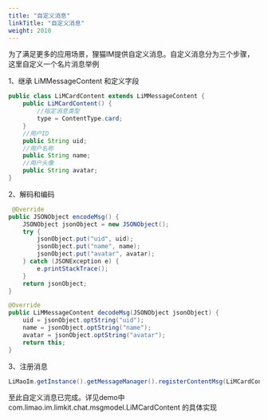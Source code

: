 ```yaml
---
title: "自定义消息"
linkTitle: "自定义消息"
weight: 2010 
---
```


为了满足更多的应用场景，狸猫IM提供自定义消息。自定义消息分为三个步骤，这里自定义一个名片消息举例

1、继承 LiMMessageContent 和定义字段
```java
public class LiMCardContent extends LiMMessageContent {
    public LiMCardContent() {
        //指定消息类型
        type = ContentType.card;
    }
    //用户ID
    public String uid;
    //用户名称
    public String name;
    //用户头像
    public String avatar;
}
```

2、解码和编码
```java
 @Override
public JSONObject encodeMsg() {
    JSONObject jsonObject = new JSONObject();
    try {
        jsonObject.put("uid", uid);
        jsonObject.put("name", name);
        jsonObject.put("avatar", avatar);
    } catch (JSONException e) {
        e.printStackTrace();
    }
    return jsonObject;
}

@Override
public LiMMessageContent decodeMsg(JSONObject jsonObject) {
    uid = jsonObject.optString("uid");
    name = jsonObject.optString("name");
    avatar = jsonObject.optString("avatar");
    return this;
}

```

3、注册消息
```java
LiMaoIm.getInstance().getMessageManager().registerContentMsg(LiMCardContent.class);
```

至此自定义消息已完成。详见demo中 com.limao.im.limkit.chat.msgmodel.LiMCardContent 的具体实现